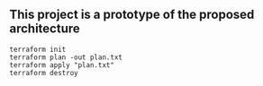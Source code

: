 ## This project is a prototype of the proposed architecture

```
terraform init
terraform plan -out plan.txt
terraform apply "plan.txt"
terraform destroy
```
